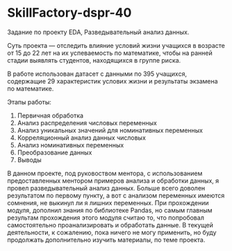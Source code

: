 # SkillFactory-dspr-40
Задание по проекту EDA, Разведывательный анализ данных.


Суть проекта — отследить влияние условий жизни учащихся в возрасте от 
15 до 22 лет на их успеваемость по математике, чтобы на ранней стадии 
выявлять студентов, находящихся в группе риска.

В работе использован датасет с  данными по 395 учащихся, содержащие
29 характеристик услових жизни и результаты экзамена по математике.

Этапы работы:
1) Первичная обработка
2) Анализ распределения числовых переменных
3) Анализ уникальных значений для номинативных переменных
4) Корреляционный анализ данных числовых
5) Анализ номинативных переменных
6) Преобразование данных
7) Выводы

В данном проекте, под руковоством ментора, с использованием
предоставленных ментором примеров анализа и обработки данных,
я провел разведывательный анализ данных. Больше всего доволен
результатом по первому пункту, а вот с анализом переменных
имеются сомнения, не выкинул ли я лишних переменных. При
прохождении модуля, дополнил знания по библиотеке Pandas,
но самым главным результам прохождения этого модуля считаю то,
что попробовал самостоятельно проанализировать и обработать данные.
В текущей деятельности, к сожалению, пока ничего не могу применить, но
буду продолжать дополнительно изучить материалы, по теме проекта.